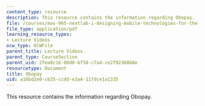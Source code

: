 ```yaml
---
content_type: resource
description: This resource contains the information regarding Obopay.
file: /courses/mas-965-nextlab-i-designing-mobile-technologies-for-the-next-billion-users-fall-2008/a16bd2e0c635ccdde3a411fdce1a1335_MITMAS_965F08_Lec20_eh.pdf
file_type: application/pdf
learning_resource_types:
- Lecture Videos
ocw_type: OCWFile
parent_title: Lecture Videos
parent_type: CourseSection
parent_uid: 2fea8c16-00d0-bf58-c7a4-ce2f92360b8e
resourcetype: Document
title: Obopay
uid: a16bd2e0-c635-ccdd-e3a4-11fdce1a1335
---
```

This resource contains the information regarding Obopay.


